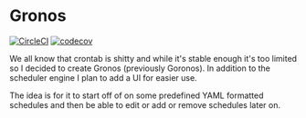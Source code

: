 # Gronos

[![CircleCI](https://circleci.com/gh/2hamed/goronos.svg?style=svg)](https://circleci.com/gh/2hamed/goronos)
[![codecov](https://codecov.io/gh/2hamed/goronos/branch/master/graph/badge.svg)](https://codecov.io/gh/2hamed/goronos)

We all know that crontab is shitty and while it's stable enough it's too limited so I decided to create Gronos (previously Goronos).
In addition to the scheduler engine I plan to add a UI for easier use.  

The idea is for it to start off of on some predefined YAML formatted schedules and then be able to edit or add or remove schedules later on.
